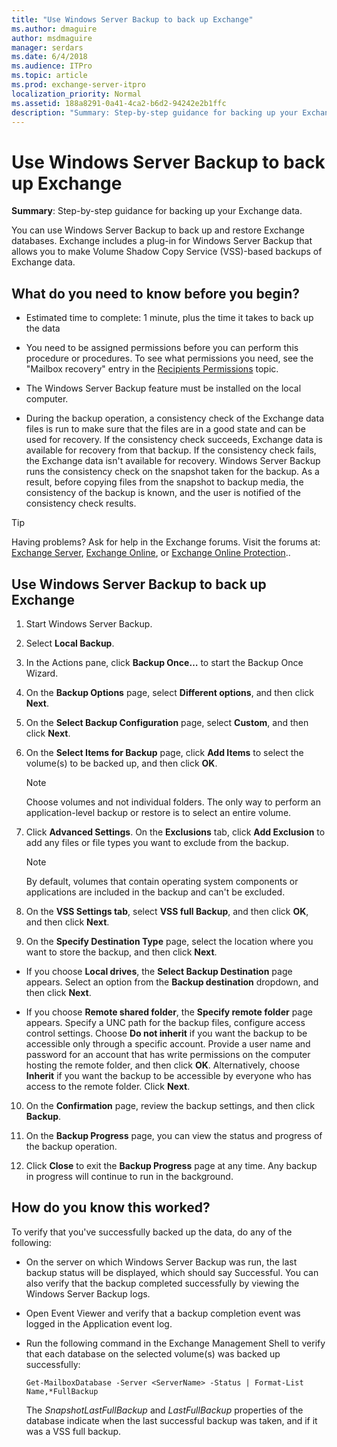 ```yaml
---
title: "Use Windows Server Backup to back up Exchange"
ms.author: dmaguire
author: msdmaguire
manager: serdars
ms.date: 6/4/2018
ms.audience: ITPro
ms.topic: article
ms.prod: exchange-server-itpro
localization_priority: Normal
ms.assetid: 188a8291-0a41-4ca2-b6d2-94242e2b1ffc
description: "Summary: Step-by-step guidance for backing up your Exchange data."
---
```


# Use Windows Server Backup to back up Exchange

 **Summary**: Step-by-step guidance for backing up your Exchange data.
  
You can use Windows Server Backup to back up and restore Exchange databases. Exchange includes a plug-in for Windows Server Backup that allows you to make Volume Shadow Copy Service (VSS)-based backups of Exchange data.
  
## What do you need to know before you begin?

- Estimated time to complete: 1 minute, plus the time it takes to back up the data
    
- You need to be assigned permissions before you can perform this procedure or procedures. To see what permissions you need, see the "Mailbox recovery" entry in the [Recipients Permissions](../../permissions/feature-permissions/recipient-permissions.md) topic. 
    
- The Windows Server Backup feature must be installed on the local computer.
    
- During the backup operation, a consistency check of the Exchange data files is run to make sure that the files are in a good state and can be used for recovery. If the consistency check succeeds, Exchange data is available for recovery from that backup. If the consistency check fails, the Exchange data isn't available for recovery. Windows Server Backup runs the consistency check on the snapshot taken for the backup. As a result, before copying files from the snapshot to backup media, the consistency of the backup is known, and the user is notified of the consistency check results.
    
> [!TIP]
> Having problems? Ask for help in the Exchange forums. Visit the forums at: [Exchange Server](https://go.microsoft.com/fwlink/p/?linkId=60612), [Exchange Online](https://go.microsoft.com/fwlink/p/?linkId=267542), or [Exchange Online Protection](https://go.microsoft.com/fwlink/p/?linkId=285351).. 
  
## Use Windows Server Backup to back up Exchange

1. Start Windows Server Backup.
    
2. Select **Local Backup**.
    
3. In the Actions pane, click **Backup Once…** to start the Backup Once Wizard. 
    
4. On the **Backup Options** page, select **Different options**, and then click **Next**.
    
5. On the **Select Backup Configuration** page, select **Custom**, and then click **Next**.
    
6. On the **Select Items for Backup** page, click **Add Items** to select the volume(s) to be backed up, and then click **OK**.
    
    > [!NOTE]
    > Choose volumes and not individual folders. The only way to perform an application-level backup or restore is to select an entire volume. 
  
7. Click **Advanced Settings**. On the **Exclusions** tab, click **Add Exclusion** to add any files or file types you want to exclude from the backup. 
    
    > [!NOTE]
    > By default, volumes that contain operating system components or applications are included in the backup and can't be excluded. 
  
8. On the **VSS Settings tab**, select **VSS full Backup**, and then click **OK**, and then click **Next**.
    
9. On the **Specify Destination Type** page, select the location where you want to store the backup, and then click **Next**.
    
  - If you choose **Local drives**, the **Select Backup Destination** page appears. Select an option from the **Backup destination** dropdown, and then click **Next**.
    
  - If you choose **Remote shared folder**, the **Specify remote folder** page appears. Specify a UNC path for the backup files, configure access control settings. Choose **Do not inherit** if you want the backup to be accessible only through a specific account. Provide a user name and password for an account that has write permissions on the computer hosting the remote folder, and then click **OK**. Alternatively, choose **Inherit** if you want the backup to be accessible by everyone who has access to the remote folder. Click **Next**.
    
10. On the **Confirmation** page, review the backup settings, and then click **Backup**.
    
11. On the **Backup Progress** page, you can view the status and progress of the backup operation. 
    
12. Click **Close** to exit the **Backup Progress** page at any time. Any backup in progress will continue to run in the background. 
    
## How do you know this worked?

To verify that you've successfully backed up the data, do any of the following:
  
- On the server on which Windows Server Backup was run, the last backup status will be displayed, which should say Successful. You can also verify that the backup completed successfully by viewing the Windows Server Backup logs.
    
- Open Event Viewer and verify that a backup completion event was logged in the Application event log.
    
- Run the following command in the Exchange Management Shell to verify that each database on the selected volume(s) was backed up successfully:
    
  ```
  Get-MailboxDatabase -Server <ServerName> -Status | Format-List Name,*FullBackup
  ```

    The _SnapshotLastFullBackup_ and _LastFullBackup_ properties of the database indicate when the last successful backup was taken, and if it was a VSS full backup. 
    


